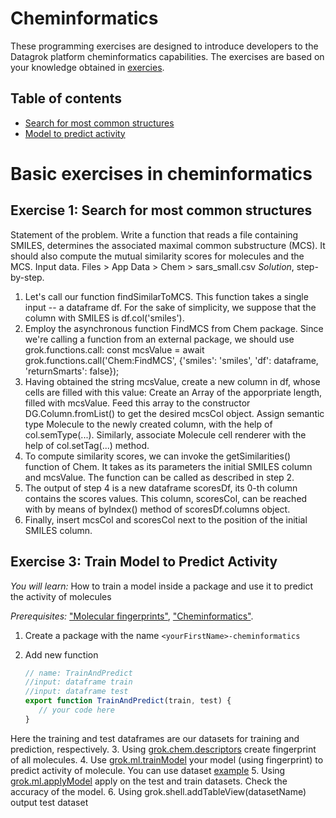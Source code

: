 <!-- TITLE: &#8204;Exercises -->
<!-- SUBTITLE: -->

# Cheminformatics

These programming exercises are designed to introduce developers to the Datagrok platform cheminformatics capabilities.
The exercises are based on your knowledge obtained in [exercies](./exercises.md).

## Table of contents

* [Search for most common structures](#exercise-1-search-for-most-common-structures)
* [Model to predict activity](#exercise-3-train-model-to-predict-activity)

# Basic exercises in cheminformatics

## Exercise 1: Search for most common structures

Statement of the problem.
Write a function that reads a file containing SMILES, determines the associated maximal common substructure (MCS).
It should also compute the mutual similarity scores for molecules and the MCS.
Input data. Files > App Data > Chem > sars\_small.csv
*Solution*, step-by-step.

1. Let's call our function findSimilarToMCS. This function takes a single input -- a dataframe df.
For the sake of simplicity, we suppose that the column with SMILES is df.col('smiles').
2. Employ the asynchronous function FindMCS from Chem package.
Since we're calling a function from an external package, we should use grok.functions.call:
const mcsValue = await grok.functions.call('Chem:FindMCS', {'smiles': 'smiles', 'df': dataframe, 'returnSmarts': false});
3. Having obtained the string mcsValue, create a new column in df, whose cells are filled with this value:
Create an Array of the apporpriate length, filled with mcsValue.
Feed this array to the constructor DG.Column.fromList() to get the desired mcsCol object.
Assign semantic type Molecule to the newly created column, with the help of col.semType(...).
  Similarly, associate Molecule cell renderer with the help of col.setTag(...) method.
4. To compute similarity scores, we can invoke the getSimilarities() function of Chem.
It takes as its parameters the initial SMILES column and mcsValue. The function can be called as described in step 2.
5. The output of step 4 is a new dataframe scoresDf, its 0-th column contains the scores values.
This column, scoresCol, can be reached with by means of byIndex() method of scoresDf.columns object.
6. Finally, insert mcsCol and scoresCol next to the position of the initial SMILES column.

## Exercise 3: Train Model to Predict Activity

*You will learn:* How to train a model inside a package and use it to predict the activity of molecules

*Prerequisites:*  ["Molecular fingerprints"](#https://datagrok.ai/help/domains/chem/fingerprints),
["Cheminformatics"](#https://datagrok.ai/help/domains/chem/cheminformatics).

1. Create a package with the name `<yourFirstName>-cheminformatics`
2. Add new function

   ```javascript
   // name: TrainAndPredict
   //input: dataframe train
   //input: dataframe test
   export function TrainAndPredict(train, test) {
      // your code here
   }
   ```

Here the training and test dataframes are our datasets for training and prediction, respectively.
3. Using [grok.chem.descriptors](#https://datagrok.ai/js-api/modules/grok.chem#descriptors)  create fingerprint of all molecules.
4. Use [grok.ml.trainModel](#unexist) your model (using fingerprint) to predict activity of molecule.
You can use dataset [example](#https://public.datagrok.ai/f/Demo.TestJobs.Files.DemoFiles/chem/activity_cliffs.csv)
5. Using [grok.ml.applyModel](#https://datagrok.ai/js-api/modules/grok.ml#applyModel) apply on the test and train datasets.
Check the accuracy of the model.
6. Using grok.shell.addTableView(datasetName) output test dataset
